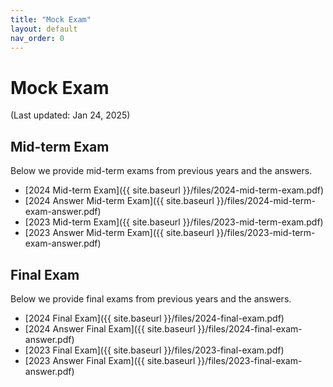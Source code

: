 ```yaml
---
title: "Mock Exam"
layout: default
nav_order: 0
---
```


# Mock Exam

(Last updated: Jan 24, 2025)

## Mid-term Exam

Below we provide mid-term exams from previous years and the answers.

- [2024 Mid-term Exam]({{ site.baseurl }}/files/2024-mid-term-exam.pdf)
- [2024 Answer Mid-term Exam]({{ site.baseurl }}/files/2024-mid-term-exam-answer.pdf)
- [2023 Mid-term Exam]({{ site.baseurl }}/files/2023-mid-term-exam.pdf)
- [2023 Answer Mid-term Exam]({{ site.baseurl }}/files/2023-mid-term-exam-answer.pdf)

## Final Exam

Below we provide final exams from previous years and the answers.

- [2024 Final Exam]({{ site.baseurl }}/files/2024-final-exam.pdf)
- [2024 Answer Final Exam]({{ site.baseurl }}/files/2024-final-exam-answer.pdf)
- [2023 Final Exam]({{ site.baseurl }}/files/2023-final-exam.pdf)
- [2023 Answer Final Exam]({{ site.baseurl }}/files/2023-final-exam-answer.pdf)